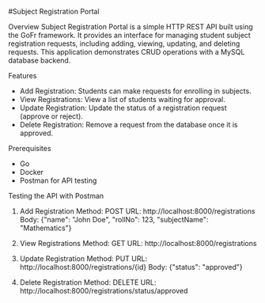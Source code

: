 #Subject Registration Portal

Overview
Subject Registration Portal is a simple HTTP REST API built using the GoFr framework. It provides an interface for managing student subject registration requests, including adding, viewing, updating, and deleting requests. This application demonstrates CRUD operations with a MySQL database backend.

Features
- Add Registration: Students can make requests for enrolling in subjects.
- View Registrations: View a list of students waiting for approval.
- Update Registration: Update the status of a registration request (approve or reject).
- Delete Registration: Remove a request from the database once it is approved.

Prerequisites
- Go 
- Docker
- Postman for API testing

Testing the API with Postman
1. Add Registration
Method: POST
URL: http://localhost:8000/registrations
Body: {"name": "John Doe", "rollNo": 123, "subjectName": "Mathematics"}

2. View Registrations
Method: GET
URL: http://localhost:8000/registrations

3. Update Registration
Method: PUT
URL: http://localhost:8000/registrations/{id}
Body: {"status": "approved"}

4. Delete Registration
Method: DELETE
URL: http://localhost:8000/registrations/status/approved
